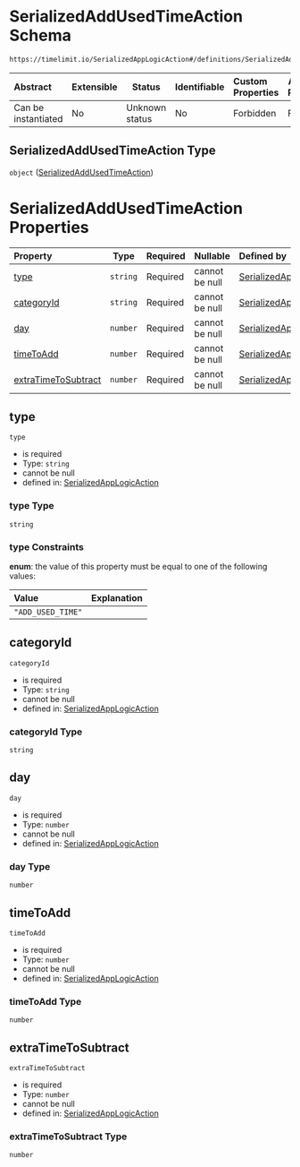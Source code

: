 # SerializedAddUsedTimeAction Schema

```txt
https://timelimit.io/SerializedAppLogicAction#/definitions/SerializedAddUsedTimeAction
```




| Abstract            | Extensible | Status         | Identifiable | Custom Properties | Additional Properties | Access Restrictions | Defined In                                                                                            |
| :------------------ | ---------- | -------------- | ------------ | :---------------- | --------------------- | ------------------- | ----------------------------------------------------------------------------------------------------- |
| Can be instantiated | No         | Unknown status | No           | Forbidden         | Forbidden             | none                | [SerializedAppLogicAction.schema.json\*](SerializedAppLogicAction.schema.json "open original schema") |

## SerializedAddUsedTimeAction Type

`object` ([SerializedAddUsedTimeAction](serializedapplogicaction-definitions-serializedaddusedtimeaction.md))

# SerializedAddUsedTimeAction Properties

| Property                                    | Type     | Required | Nullable       | Defined by                                                                                                                                                                                                                                                  |
| :------------------------------------------ | -------- | -------- | -------------- | :---------------------------------------------------------------------------------------------------------------------------------------------------------------------------------------------------------------------------------------------------------- |
| [type](#type)                               | `string` | Required | cannot be null | [SerializedAppLogicAction](serializedapplogicaction-definitions-serializedaddusedtimeaction-properties-type.md "https&#x3A;//timelimit.io/SerializedAppLogicAction#/definitions/SerializedAddUsedTimeAction/properties/type")                               |
| [categoryId](#categoryid)                   | `string` | Required | cannot be null | [SerializedAppLogicAction](serializedapplogicaction-definitions-serializedaddusedtimeaction-properties-categoryid.md "https&#x3A;//timelimit.io/SerializedAppLogicAction#/definitions/SerializedAddUsedTimeAction/properties/categoryId")                   |
| [day](#day)                                 | `number` | Required | cannot be null | [SerializedAppLogicAction](serializedapplogicaction-definitions-serializedaddusedtimeaction-properties-day.md "https&#x3A;//timelimit.io/SerializedAppLogicAction#/definitions/SerializedAddUsedTimeAction/properties/day")                                 |
| [timeToAdd](#timetoadd)                     | `number` | Required | cannot be null | [SerializedAppLogicAction](serializedapplogicaction-definitions-serializedaddusedtimeaction-properties-timetoadd.md "https&#x3A;//timelimit.io/SerializedAppLogicAction#/definitions/SerializedAddUsedTimeAction/properties/timeToAdd")                     |
| [extraTimeToSubtract](#extratimetosubtract) | `number` | Required | cannot be null | [SerializedAppLogicAction](serializedapplogicaction-definitions-serializedaddusedtimeaction-properties-extratimetosubtract.md "https&#x3A;//timelimit.io/SerializedAppLogicAction#/definitions/SerializedAddUsedTimeAction/properties/extraTimeToSubtract") |

## type




`type`

-   is required
-   Type: `string`
-   cannot be null
-   defined in: [SerializedAppLogicAction](serializedapplogicaction-definitions-serializedaddusedtimeaction-properties-type.md "https&#x3A;//timelimit.io/SerializedAppLogicAction#/definitions/SerializedAddUsedTimeAction/properties/type")

### type Type

`string`

### type Constraints

**enum**: the value of this property must be equal to one of the following values:

| Value             | Explanation |
| :---------------- | ----------- |
| `"ADD_USED_TIME"` |             |

## categoryId




`categoryId`

-   is required
-   Type: `string`
-   cannot be null
-   defined in: [SerializedAppLogicAction](serializedapplogicaction-definitions-serializedaddusedtimeaction-properties-categoryid.md "https&#x3A;//timelimit.io/SerializedAppLogicAction#/definitions/SerializedAddUsedTimeAction/properties/categoryId")

### categoryId Type

`string`

## day




`day`

-   is required
-   Type: `number`
-   cannot be null
-   defined in: [SerializedAppLogicAction](serializedapplogicaction-definitions-serializedaddusedtimeaction-properties-day.md "https&#x3A;//timelimit.io/SerializedAppLogicAction#/definitions/SerializedAddUsedTimeAction/properties/day")

### day Type

`number`

## timeToAdd




`timeToAdd`

-   is required
-   Type: `number`
-   cannot be null
-   defined in: [SerializedAppLogicAction](serializedapplogicaction-definitions-serializedaddusedtimeaction-properties-timetoadd.md "https&#x3A;//timelimit.io/SerializedAppLogicAction#/definitions/SerializedAddUsedTimeAction/properties/timeToAdd")

### timeToAdd Type

`number`

## extraTimeToSubtract




`extraTimeToSubtract`

-   is required
-   Type: `number`
-   cannot be null
-   defined in: [SerializedAppLogicAction](serializedapplogicaction-definitions-serializedaddusedtimeaction-properties-extratimetosubtract.md "https&#x3A;//timelimit.io/SerializedAppLogicAction#/definitions/SerializedAddUsedTimeAction/properties/extraTimeToSubtract")

### extraTimeToSubtract Type

`number`
